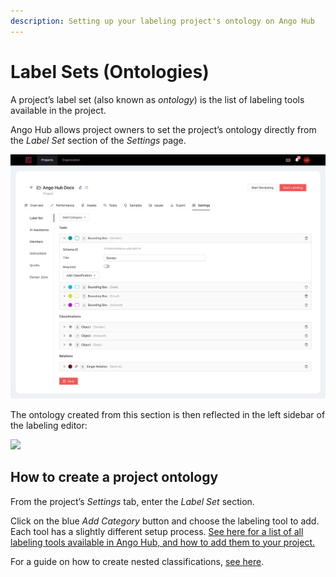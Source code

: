 ```yaml
---
description: Setting up your labeling project's ontology on Ango Hub
---
```


# Label Sets (Ontologies)

A project’s label set (also known as _ontology_) is the list of labeling tools available in the project.

Ango Hub allows project owners to set the project’s ontology directly from the _Label Set_ section of the _Settings_ page.

![](<../.gitbook/assets/image (444).png>)

The ontology created from this section is then reflected in the left sidebar of the labeling editor:

![](<../.gitbook/assets/Screen Shot 2021-12-17 at 14.16.29.png>)

## How to create a project ontology <a href="#how-to-create-a-project-ontology" id="how-to-create-a-project-ontology"></a>

From the project’s _Settings_ tab, enter the _Label Set_ section.

Click on the blue _Add Category_ button and choose the labeling tool to add. Each tool has a slightly different setup process. [See here for a list of all labeling tools available in Ango Hub, and how to add them to your project.](../labeling/labeling-tools/)

For a guide on how to create nested classifications, [see here](../labeling/labeling-tools/nested-classifications.md).
